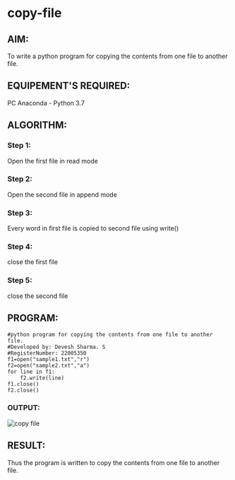 # copy-file
## AIM:
To write a python program for copying the contents from one file to another file.
## EQUIPEMENT'S REQUIRED: 
PC
Anaconda - Python 3.7
## ALGORITHM: 
### Step 1:
Open the first file in read mode

### Step 2: 
Open the second file in append mode
 
### Step 3: 
Every word in first file is copied to second file using write()

### Step 4:  
close the first file

### Step 5: 
close the second file

## PROGRAM:
```
#python program for copying the contents from one file to another file.
#Developed by: Devesh Sharma. S
#RegisterNumber: 22005350
f1=open("sample1.txt","r")
f2=open("sample2.txt","a")
for line in f1:
    f2.write(line)
f1.close()
f2.close()
```
### OUTPUT:
![copy file](https://user-images.githubusercontent.com/121490523/215392361-9da6c210-f90b-42e3-ad91-8363f0d0f227.png)


## RESULT:
Thus the program is written to copy the contents from one file to another file.
